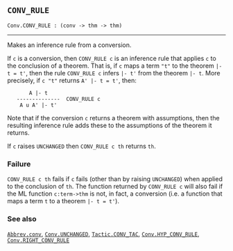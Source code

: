 ## `CONV_RULE`

``` hol4
Conv.CONV_RULE : (conv -> thm -> thm)
```

------------------------------------------------------------------------

Makes an inference rule from a conversion.

If `c` is a conversion, then `CONV_RULE c` is an inference rule that
applies `c` to the conclusion of a theorem. That is, if `c` maps a term
`"t"` to the theorem `|- t = t'`, then the rule `CONV_RULE c` infers
`|- t'` from the theorem `|- t`. More precisely, if `c "t"` returns
`A' |- t = t'`, then:

``` hol4
       A |- t
   --------------  CONV_RULE c
    A u A' |- t'
```

Note that if the conversion `c` returns a theorem with assumptions, then
the resulting inference rule adds these to the assumptions of the
theorem it returns.

If `c` raises `UNCHANGED` then `CONV_RULE c th` returns `th`.

### Failure

`CONV_RULE c th` fails if `c` fails (other than by raising `UNCHANGED`)
when applied to the conclusion of `th`. The function returned by
`CONV_RULE c` will also fail if the ML function `c:term->thm` is not, in
fact, a conversion (i.e. a function that maps a term `t` to a theorem
`|- t = t'`).

### See also

[`Abbrev.conv`](#Abbrev.conv), [`Conv.UNCHANGED`](#Conv.UNCHANGED),
[`Tactic.CONV_TAC`](#Tactic.CONV_TAC),
[`Conv.HYP_CONV_RULE`](#Conv.HYP_CONV_RULE),
[`Conv.RIGHT_CONV_RULE`](#Conv.RIGHT_CONV_RULE)
